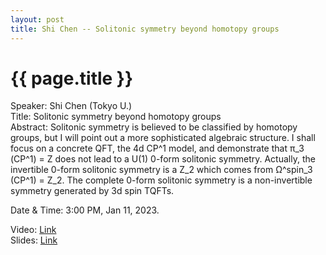 ```yaml
---
layout: post
title: Shi Chen -- Solitonic symmetry beyond homotopy groups
---
```


{{ page.title }}
================

Speaker: Shi Chen (Tokyo U.)  
Title: Solitonic symmetry beyond homotopy groups  
Abstract: Solitonic symmetry is believed to be classified by homotopy groups, but I will point out a more sophisticated algebraic structure. I shall focus on a concrete QFT, the 4d CP^1 model, and demonstrate that π_3 (CP^1) = Z does not lead to a U(1) 0-form solitonic symmetry. Actually, the invertible 0-form solitonic symmetry is a Z_2 which comes from Ω^spin_3 (CP^1) = Z_2. The complete 0-form solitonic symmetry is a non-invertible symmetry generated by 3d spin TQFTs.  

Date & Time: 3:00 PM, Jan 11, 2023.

Video: [Link](https://www.bilibili.com/video/BV1Ad4y177UV/?share_source=copy_web&vd_source=24b177539d23769c10e3e2d6f6e5e60d)  
Slides: [Link]( )